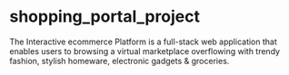 # shopping_portal_project
The Interactive ecommerce Platform is a full-stack web application that enables users to browsing a virtual  marketplace overflowing with trendy fashion, stylish  homeware, electronic gadgets &amp; groceries.
